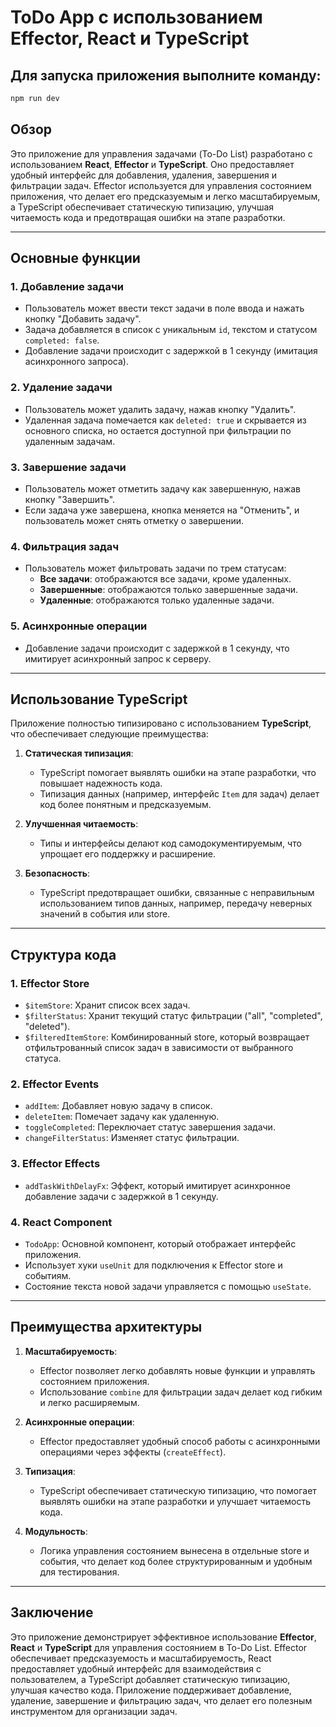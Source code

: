 # ToDo App с использованием Effector, React и TypeScript

## Для запуска приложения выполните команду:

```bash
npm run dev
```

## Обзор

Это приложение для управления задачами (To-Do List) разработано с использованием **React**, **Effector** и **TypeScript**. Оно предоставляет удобный интерфейс для добавления, удаления, завершения и фильтрации задач. Effector используется для управления состоянием приложения, что делает его предсказуемым и легко масштабируемым, а TypeScript обеспечивает статическую типизацию, улучшая читаемость кода и предотвращая ошибки на этапе разработки.

---

## Основные функции

### 1. **Добавление задачи**

- Пользователь может ввести текст задачи в поле ввода и нажать кнопку "Добавить задачу".
- Задача добавляется в список с уникальным `id`, текстом и статусом `completed: false`.
- Добавление задачи происходит с задержкой в 1 секунду (имитация асинхронного запроса).

### 2. **Удаление задачи**

- Пользователь может удалить задачу, нажав кнопку "Удалить".
- Удаленная задача помечается как `deleted: true` и скрывается из основного списка, но остается доступной при фильтрации по удаленным задачам.

### 3. **Завершение задачи**

- Пользователь может отметить задачу как завершенную, нажав кнопку "Завершить".
- Если задача уже завершена, кнопка меняется на "Отменить", и пользователь может снять отметку о завершении.

### 4. **Фильтрация задач**

- Пользователь может фильтровать задачи по трем статусам:
  - **Все задачи**: отображаются все задачи, кроме удаленных.
  - **Завершенные**: отображаются только завершенные задачи.
  - **Удаленные**: отображаются только удаленные задачи.

### 5. **Асинхронные операции**

- Добавление задачи происходит с задержкой в 1 секунду, что имитирует асинхронный запрос к серверу.

---

## Использование TypeScript

Приложение полностью типизировано с использованием **TypeScript**, что обеспечивает следующие преимущества:

1. **Статическая типизация**:

   - TypeScript помогает выявлять ошибки на этапе разработки, что повышает надежность кода.
   - Типизация данных (например, интерфейс `Item` для задач) делает код более понятным и предсказуемым.

2. **Улучшенная читаемость**:

   - Типы и интерфейсы делают код самодокументируемым, что упрощает его поддержку и расширение.

3. **Безопасность**:
   - TypeScript предотвращает ошибки, связанные с неправильным использованием типов данных, например, передачу неверных значений в события или store.

---

## Структура кода

### 1. **Effector Store**

- `$itemStore`: Хранит список всех задач.
- `$filterStatus`: Хранит текущий статус фильтрации ("all", "completed", "deleted").
- `$filteredItemStore`: Комбинированный store, который возвращает отфильтрованный список задач в зависимости от выбранного статуса.

### 2. **Effector Events**

- `addItem`: Добавляет новую задачу в список.
- `deleteItem`: Помечает задачу как удаленную.
- `toggleCompleted`: Переключает статус завершения задачи.
- `changeFilterStatus`: Изменяет статус фильтрации.

### 3. **Effector Effects**

- `addTaskWithDelayFx`: Эффект, который имитирует асинхронное добавление задачи с задержкой в 1 секунду.

### 4. **React Component**

- `TodoApp`: Основной компонент, который отображает интерфейс приложения.
- Использует хуки `useUnit` для подключения к Effector store и событиям.
- Состояние текста новой задачи управляется с помощью `useState`.

---

## Преимущества архитектуры

1. **Масштабируемость**:

   - Effector позволяет легко добавлять новые функции и управлять состоянием приложения.
   - Использование `combine` для фильтрации задач делает код гибким и легко расширяемым.

2. **Асинхронные операции**:

   - Effector предоставляет удобный способ работы с асинхронными операциями через эффекты (`createEffect`).

3. **Типизация**:

   - TypeScript обеспечивает статическую типизацию, что помогает выявлять ошибки на этапе разработки и улучшает читаемость кода.

4. **Модульность**:
   - Логика управления состоянием вынесена в отдельные store и события, что делает код более структурированным и удобным для тестирования.

---

## Заключение

Это приложение демонстрирует эффективное использование **Effector**, **React** и **TypeScript** для управления состоянием в To-Do List. Effector обеспечивает предсказуемость и масштабируемость, React предоставляет удобный интерфейс для взаимодействия с пользователем, а TypeScript добавляет статическую типизацию, улучшая качество кода. Приложение поддерживает добавление, удаление, завершение и фильтрацию задач, что делает его полезным инструментом для организации задач.
